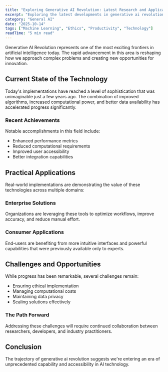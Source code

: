 ```yaml
---
title: "Exploring Generative AI Revolution: Latest Research and Applications"
excerpt: "Exploring the latest developments in generative ai revolution and their implications for the future of artificial intelligence and automation."
category: "General AI"
date: "2025-10-14"
tags: ["Machine Learning", "Ethics", "Productivity", "Technology"]
readTime: "5 min read"
---
```


Generative AI Revolution represents one of the most exciting frontiers in artificial intelligence today. The rapid advancement in this area is reshaping how we approach complex problems and creating new opportunities for innovation.

## Current State of the Technology

Today's implementations have reached a level of sophistication that was unimaginable just a few years ago. The combination of improved algorithms, increased computational power, and better data availability has accelerated progress significantly.

### Recent Achievements

Notable accomplishments in this field include:
- Enhanced performance metrics
- Reduced computational requirements
- Improved user accessibility
- Better integration capabilities

## Practical Applications

Real-world implementations are demonstrating the value of these technologies across multiple domains:

### Enterprise Solutions
Organizations are leveraging these tools to optimize workflows, improve accuracy, and reduce manual effort.

### Consumer Applications
End-users are benefiting from more intuitive interfaces and powerful capabilities that were previously available only to experts.

## Challenges and Opportunities

While progress has been remarkable, several challenges remain:
- Ensuring ethical implementation
- Managing computational costs
- Maintaining data privacy
- Scaling solutions effectively

### The Path Forward

Addressing these challenges will require continued collaboration between researchers, developers, and industry practitioners.

## Conclusion

The trajectory of generative ai revolution suggests we're entering an era of unprecedented capability and accessibility in AI technology.